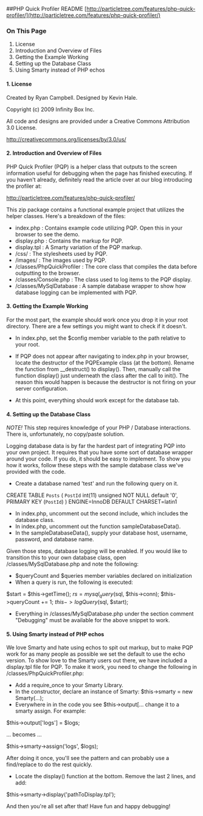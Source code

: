 ##PHP Quick Profiler README
[http://particletree.com/features/php-quick-profiler/](http://particletree.com/features/php-quick-profiler/)

### On This Page

1. License
2. Introduction and Overview of Files
3. Getting the Example Working
4. Setting up the Database Class
5. Using Smarty instead of PHP echos

#### 1. License

Created by Ryan Campbell. Designed by Kevin Hale.

Copyright (c) 2009 Infinity Box Inc.

All code and designs are provided under a
Creative Commons Attribution 3.0 License.

http://creativecommons.org/licenses/by/3.0/us/

#### 2. Introduction and Overview of Files

PHP Quick Profiler (PQP) is a helper class that outputs to the screen information 
useful for debugging when the page has finished executing. If you haven't already, 
definitely read the article over at our blog introducing the profiler at:

http://particletree.com/features/php-quick-profiler/

This zip package contains a functional example project that utilizes the helper classes.
Here's a breakdown of the files:

- index.php : Contains example code utilizing PQP. Open this in your browser to see the demo.
- display.php : Contains the markup for PQP.
- display.tpl : A Smarty variation of the PQP markup.
- /css/ : The stylesheets used by PQP.
- /images/ : The images used by PQP.
- /classes/PhpQuickProfiler : The core class that compiles the data before outputting to the browser.
- /classes/Console.php : The class used to log items to the PQP display.
- /classes/MySqlDatabase : A sample database wrapper to show how database logging can be implemented with PQP.

#### 3. Getting the Example Working

For the most part, the example should work once you drop it in your root directory. 
There are a few settings you might want to check if it doesn't.

- In index.php, set the $config member variable to the path relative to your root.

- If PQP does not appear after navigating to index.php in your browser, locate the destructor 
of the PQPExample class (at the bottom). Rename the function from __destruct() to display(). 
Then, manually call the function display() just underneath the class after the call to init(). 
The reason this would happen is because the destructor is not firing on your server configuration.

- At this point, everything should work except for the database tab.

#### 4. Setting up the Database Class

*NOTE!*
This step requires knowledge of your PHP / Database interactions. 
There is, unfortunately, no copy/paste solution.

Logging database data is by far the hardest part of integrating PQP into your own project. 
It requires that you have some sort of database wrapper around your code. If you do, it 
should be easy to implement. To show you how it works, follow these steps with the 
sample database class we've provided with the code.

- Create a database named 'test' and run the following query on it.

CREATE TABLE `Posts` (
  `PostId` int(11) unsigned NOT NULL default '0',
  PRIMARY KEY  (`PostId`)
) ENGINE=InnoDB DEFAULT CHARSET=latin1

- In index.php, uncomment out the second include, which includes the database class.
- In index.php, uncomment out the function sampleDatabaseData().
- In the sampleDatabaseData(), supply your database host, username, password, and database name.

Given those steps, database logging will be enabled. If you would like to transition this 
to your own database class, open /classes/MySqlDatabase.php and note the following:

- $queryCount and $queries member variables declared on initialization
- When a query is run, the following is executed:

$start = $this->getTime();
$rs = mysql_query($sql, $this->conn);
$this->queryCount += 1;
$this->logQuery($sql, $start);

- Everything in /classes/MySqlDatabase.php under the section comment "Debugging"
must be available for the above snippet to work.

#### 5. Using Smarty instead of PHP echos

We love Smarty and hate using echos to spit out markup, but to make PQP work for as many people 
as possible we set the default to use the echo version. To show love to the Smarty users out 
there, we have included a display.tpl file for PQP. To make it work, you need to change
the following in /classes/PhpQuickProfiler.php:

- Add a require_once to your Smarty Library.
- In the constructor, declare an instance of Smarty: $this->smarty = new Smarty(...);
- Everywhere in in the code you see $this->output[... change it to a smarty assign. For example:

$this->output['logs'] = $logs;

... becomes ...

$this->smarty->assign('logs', $logs);

After doing it once, you'll see the pattern and can probably use a find/replace to do the rest quickly.

- Locate the display() function at the bottom. Remove the last 2 lines, and add:

$this->smarty->display('pathToDisplay.tpl');

And then you're all set after that! Have fun and happy debugging!